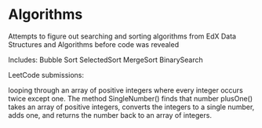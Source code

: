 # Algorithms
Attempts to figure out searching and sorting algorithms from EdX Data Structures and Algorithms before code was revealed

Includes:
  Bubble Sort
  SelectedSort
  MergeSort
  BinarySearch
  
LeetCode submissions:

looping through an array of positive integers where every integer occurs twice except one. 
  The method SingleNumber() finds that number
plusOne() takes an array of positive integers, converts the integers to a single number, 
  adds one, and returns the number back to an array of integers.
